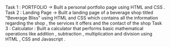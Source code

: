 Task 1 : PORTFOLIO -> Built a personal portfolio page using HTML and CSS .
Task 2 : Landing Page -> Built a landing page of a beverage shop titled "Beverage Bliss" using HTML and CSS which contains all the information regarding the shop , the services it offers and the contact of the shop
Task 3 : Calculator : Built a calculator that performs basic mathematical operations like addition , subtraction , multiplication and division using HTML , CSS and Javascript .
